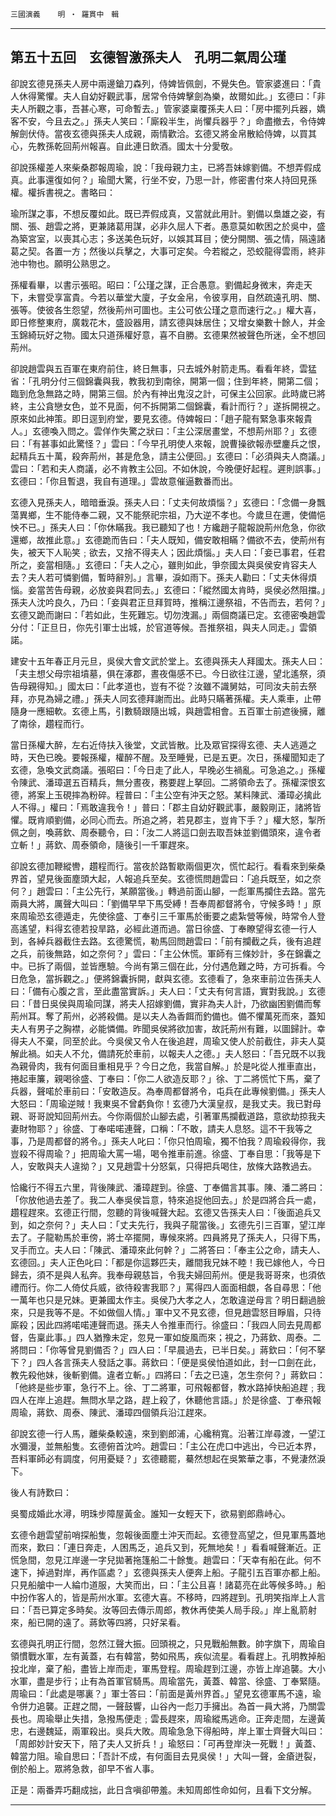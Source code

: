 

`三國演義`　　`明 ‧ 羅貫中　輯`

* * *

## 第五十五回　玄德智激孫夫人　孔明二氣周公瑾

卻說玄德見孫夫人房中兩邊鎗刀森列，侍婢皆佩劍，不覺失色。管家婆進曰：「貴人休得驚懼。夫人自幼好觀武事，居常令侍婢擊劍為樂，故爾如此。」玄德曰：「非夫人所觀之事，吾甚心寒，可命暫去。」管家婆稟覆孫夫人曰：「房中擺列兵器，嬌客不安，今且去之。」孫夫人笑曰：「廝殺半生，尚懼兵器乎？」命盡撤去，令侍婢解劍伏侍。當夜玄德與孫夫人成親，兩情歡洽。玄德又將金帛散給侍婢，以買其心，先教孫乾回荊州報喜。自此連日飲酒。國太十分愛敬。

卻說孫權差人來柴桑郡報周瑜，說：「我母親力主，已將吾妹嫁劉備。不想弄假成真。此事還復如何？」瑜聞大驚，行坐不安，乃思一計，修密書付來人持回見孫權。權拆書視之。書略曰：

瑜所謀之事，不想反覆如此。既已弄假成真，又當就此用計。劉備以梟雄之姿，有關、張、趙雲之將，更兼諸葛用謀，必非久屈人下者。愚意莫如軟困之於吳中，盛為築宮室，以喪其心志；多送美色玩好，以娛其耳目；使分開關、張之情，隔遠諸葛之契。各置一方；然後以兵擊之，大事可定矣。今若縱之，恐蛟龍得雲雨，終非池中物也。願明公熟思之。

孫權看畢，以書示張昭。昭曰：「公瑾之謀，正合愚意。劉備起身微末，奔走天下，未嘗受享富貴。今若以華堂大廈，子女金帛，令彼享用，自然疏遠孔明、關、張等。使彼各生怨望，然後荊州可圖也。主公可依公瑾之意而速行之。」權大喜，即日修整東府，廣栽花木，盛設器用，請玄德與妹居住；又增女樂數十餘人，并金玉錦綺玩好之物。國太只道孫權好意，喜不自勝。玄德果然被聲色所迷，全不想回荊州。

卻說趙雲與五百軍在東府前住，終日無事，只去城外射箭走馬。看看年終，雲猛省：「孔明分付三個錦囊與我，教我初到南徐，開第一個；住到年終，開第二個；臨到危急無路之時，開第三個。於內有神出鬼沒之計，可保主公回家。此時歲已將終，主公貪戀女色，並不見面，何不拆開第二個錦囊，看計而行？」遂拆開視之。原來如此神策。即日逕到府堂，要見玄德。侍婢報曰：「趙子龍有緊急事來報貴人。」玄德喚入問之。雲佯作失驚之狀曰：「主公深居畫堂，不想荊州耶？」玄德曰：「有甚事如此驚怪？」雲曰：「今早孔明使人來報，說曹操欲報赤壁鏖兵之恨，起精兵五十萬，殺奔荊州，甚是危急，請主公便回。」玄德曰：「必須與夫人商議。」雲曰：「若和夫人商議，必不肯教主公回。不如休說，今晚便好起程。遲則誤事。」玄德曰：「你且暫退，我自有道理。」雲故意催逼數番而出。

玄德入見孫夫人，暗暗垂淚。孫夫人曰：「丈夫何故煩惱？」玄德曰：「念備一身飄蕩異鄉，生不能侍奉二親，又不能祭祀宗祖，乃大逆不孝也。今歲旦在邇，使備悒怏不已。」孫夫人曰：「你休瞞我。我已聽知了也！方纔趙子龍報說荊州危急，你欲還鄉，故推此意。」玄德跪而告曰：「夫人既知，備安敢相瞞？備欲不去，使荊州有失，被天下人恥笑﹔欲去，又捨不得夫人；因此煩惱。」夫人曰：「妾已事君，任君所之，妾當相隨。」玄德曰：「夫人之心，雖則如此，爭奈國太與吳侯安肯容夫人去？夫人若可憐劉備，暫時辭別。」言畢，淚如雨下。孫夫人勸曰：「丈夫休得煩惱。妾當苦告母親，必放妾與君同去。」玄德曰：「縱然國太肯時，吳侯必然阻擋。」孫夫人沈吟良久，乃曰：「妾與君正旦拜賀時，推稱江邊祭祖，不告而去，若何？」玄德又跪而謝曰：「若如此，生死難忘。切勿洩漏。」兩個商議已定。玄德密喚趙雲分付：「正旦日，你先引軍士出城，於官道等候。吾推祭祖，與夫人同走。」雲領諾。

建安十五年春正月元旦，吳侯大會文武於堂上。玄德與孫夫人拜國太。孫夫人曰：「夫主想父母宗祖墳墓，俱在涿郡，晝夜傷感不已。今日欲往江邊，望北遙祭，須告母親得知。」國太曰：「此孝道也，豈有不從？汝雖不識舅姑，可同汝夫前去祭拜，亦見為婦之禮。」孫夫人同玄德拜謝而出。此時只瞞著孫權。夫人乘車，止帶隨身一應細軟。玄德上馬，引數騎跟隨出城，與趙雲相會。五百軍士前遮後擁，離了南徐，趲程而行。

當日孫權大醉，左右近侍扶入後堂，文武皆散。比及眾官探得玄德、夫人逃遁之時，天色已晚。要報孫權，權醉不醒。及至睡覺，已是五更。次日，孫權聞知走了玄德，急喚文武商議。張昭曰：「今日走了此人，早晚必生禍亂。可急追之。」孫權令陳武、潘璋選五百精兵，無分晝夜，務要趕上拏回。二將領命去了。孫權深恨玄德，將案上玉硯摔為粉碎。程普曰：「主公空有沖天之怒。某料陳武、潘璋必擒此人不得。」權曰：「焉敢違我令！」普曰：「郡主自幼好觀武事，嚴毅剛正，諸將皆懼。既肯順劉備，必同心而去。所追之將，若見郡主，豈肯下手？」權大怒，掣所佩之劍，喚蔣欽、周泰聽令，曰：「汝二人將這口劍去取吾妹並劉備頭來，違令者立斬！」蔣欽、周泰領命，隨後引一千軍趕來。

卻說玄德加鞭縱轡，趲程而行。當夜於路暫歇兩個更次，慌忙起行。看看來到柴桑界首，望見後面塵頭大起，人報追兵至矣。玄德慌問趙雲曰：「追兵既至，如之奈何？」趙雲曰：「主公先行，某願當後。」轉過前面山腳，一彪軍馬攔住去路。當先兩員大將，厲聲大叫曰：「劉備早早下馬受縛！吾奉周都督將令，守候多時！」原來周瑜恐玄德遁走，先使徐盛、丁奉引三千軍馬於衝要之處紮營等候，時常令人登高遙望，料得玄德若投旱路，必經此道而過。當日徐盛、丁奉瞭望得玄德一行人到，各綽兵器截住去路。玄德驚慌，勒馬回問趙雲曰：「前有攔截之兵，後有追趕之兵，前後無路，如之奈何？」雲曰：「主公休慌。軍師有三條妙計，多在錦囊之中。已拆了兩個，並皆應驗。今尚有第三個在此，分付遇危難之時，方可拆看。今日危急，當拆觀之。」便將錦囊拆開，獻與玄德。玄德看了，急來車前泣告孫夫人曰：「備有心腹之言，至此盡當實訴。」夫人曰：「丈夫有何言語，實對我說。」玄德曰：「昔日吳侯與周瑜同謀，將夫人招嫁劉備，實非為夫人計，乃欲幽困劉備而奪荊州耳。奪了荊州，必將殺備。是以夫人為香餌而釣備也。備不懼萬死而來，蓋知夫人有男子之胸襟，必能憐備。昨聞吳侯將欲加害，故託荊州有難，以圖歸計。幸得夫人不棄，同至於此。今吳侯又令人在後追趕，周瑜又使人於前截住，非夫人莫解此禍。如夫人不允，備請死於車前，以報夫人之德。」夫人怒曰：「吾兄既不以我為親骨肉，我有何面目重相見乎？今日之危，我當自解。」於是叱從人推車直出，捲起車簾，親喝徐盛、丁奉曰：「你二人欲造反耶？」徐、丁二將慌忙下馬，棄了兵器，聲喏於車前曰：「安敢造反。為奉周都督將令，屯兵在此專候劉備。」孫夫人大怒曰：「周瑜逆賊！我東吳不曾虧負你！玄德乃大漢皇叔，是我丈夫。我已對母親、哥哥說知回荊州去。今你兩個於山腳去處，引著軍馬攔截道路，意欲劫掠我夫妻財物耶？」徐盛、丁奉喏喏連聲，口稱：「不敢，請夫人息怒。這不干我等之事，乃是周都督的將令。」孫夫人叱曰：「你只怕周瑜，獨不怕我？周瑜殺得你，我豈殺不得周瑜？」把周瑜大罵一場，喝令推車前進。徐盛、丁奉自思：「我等是下人，安敢與夫人違拗？」又見趙雲十分怒氣，只得把兵喝住，放條大路教過去。

恰纔行不得五六里，背後陳武、潘璋趕到。徐盛、丁奉備言其事。陳、潘二將曰：「你放他過去差了。我二人奉吳侯旨意，特來追捉他回去。」於是四將合兵一處，趲程趕來。玄德正行間，忽聽的背後喊聲大起。玄德又告孫夫人曰：「後面追兵又到，如之奈何？」夫人曰：「丈夫先行，我與子龍當後。」玄德先引三百軍，望江岸去了。子龍勒馬於車傍，將士卒擺開，專候來將。四員將見了孫夫人，只得下馬，叉手而立。夫人曰：「陳武、潘璋來此何幹？」二將答曰：「奉主公之命，請夫人、玄德回。」夫人正色叱曰：「都是你這夥匹夫，離間我兄妹不睦！我已嫁他人，今日歸去，須不是與人私奔。我奉母親慈旨，令我夫婦回荊州。便是我哥哥來，也須依禮而行。你二人倚仗兵威，欲待殺害我耶？」罵得四人面面相覷，各自尋思：「他一萬年也只是兄妹。更兼國太作主。吳侯乃大孝之人，怎敢違逆母言？明日翻過臉來，只是我等不是。不如做個人情。」軍中又不見玄德，但見趙雲怒目睜眉，只待廝殺；因此四將喏喏連聲而退。孫夫人令推車而行。徐盛曰：「我四人同去見周都督，告稟此事。」四人猶豫未定，忽見一軍如旋風而來；視之，乃蔣欽、周泰。二將問曰：「你等曾見劉備否？」四人曰：「早晨過去，已半日矣。」蔣欽曰：「何不拏下？」四人各言孫夫人發話之事。蔣欽曰：「便是吳侯怕道如此，封一口劍在此，教先殺他妹，後斬劉備。違者立斬。」四將曰：「去之已遠，怎生奈何？」蔣欽曰：「他終是些步軍，急行不上。徐、丁二將軍，可飛報都督，教水路掉快船追趕﹔我四人在岸上追趕。無問水旱之路，趕上殺了，休聽他言語。」於是徐盛、丁奉飛報周瑜，蔣欽、周泰、陳武、潘璋四個領兵沿江趕來。

卻說玄德一行人馬，離柴桑較遠，來到劉郎浦，心纔稍寬。沿著江岸尋渡，一望江水彌漫，並無船隻。玄德俯首沈吟。趙雲曰：「主公在虎口中逃出，今已近本界，吾料軍師必有調度，何用憂疑？」玄德聽罷，驀然想起在吳繁華之事，不覺淒然淚下。

後人有詩歎曰：

吳蜀成婚此水潯，明珠步障屋黃金。誰知一女輕天下，欲易劉郎鼎峙心。

玄德令趙雲望前哨探船隻，忽報後面塵土沖天而起。玄德登高望之，但見軍馬蓋地而來，歎曰：「連日奔走，人困馬乏，追兵又到，死無地矣！」看看喊聲漸近。正慌急間，忽見江岸邊一字兒拋著拖篷船二十餘隻。趙雲曰：「天幸有船在此。何不速下，掉過對岸，再作區處？」玄德與孫夫人便奔上船。子龍引五百軍亦都上船。只見船艙中一人綸巾道服，大笑而出，曰：「主公且喜！諸葛亮在此等候多時。」船中扮作客人的，皆是荊州水軍。玄德大喜。不移時，四將趕到。孔明笑指岸上人言曰：「吾已算定多時矣。汝等回去傳示周郎，教休再使美人局手段。」岸上亂箭射來，船已開的遠了。蔣欽等四將，只好呆看。

玄德與孔明正行間，忽然江聲大振。回頭視之，只見戰船無數。帥字旗下，周瑜自領慣戰水軍，左有黃蓋，右有韓當，勢如飛馬，疾似流星。看看趕上。孔明教掉船投北岸，棄了船，盡皆上岸而走，軍馬登程。周瑜趕到江邊，亦皆上岸追襲。大小水軍，盡是步行；止有為首軍官騎馬。周瑜當先，黃蓋、韓當、徐盛、丁奉緊隨。周瑜曰：「此處是哪裏？」軍士答曰：「前面是黃州界首。」望見玄德軍馬不遠，瑜令併力追襲。正趕之間，一聲鼓響，山谷內一彪刀手擁出。為首一員大將，乃關雲長也。周瑜舉止失措，急撥馬便走﹔雲長趕來，周瑜縱馬逃命。正奔走間，左邊黃忠，右邊魏延，兩軍殺出。吳兵大敗。周瑜急急下得船時，岸上軍士齊聲大叫曰：「周郎妙計安天下，陪了夫人又折兵！」瑜怒曰：「可再登岸決一死戰！」黃蓋、韓當力阻。瑜自思曰：「吾計不成，有何面目去見吳侯！」大叫一聲，金瘡迸裂，倒於船上。眾將急救，卻早不省人事。

正是：兩番弄巧翻成拙，此日含嗔卻帶羞。未知周郎性命如何，且看下文分解。

* * *

